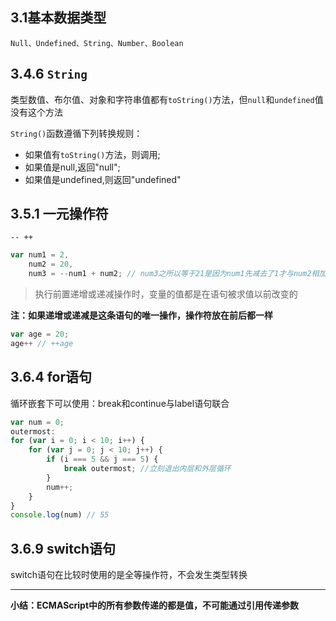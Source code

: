## 3.1基本数据类型
`Null、Undefined、String、Number、Boolean`
## 3.4.6 `String`
类型数值、布尔值、对象和字符串值都有`toString()`方法，但`null`和`undefined`值没有这个方法

`String()`函数遵循下列转换规则：
- 如果值有`toString()`方法，则调用;
- 如果值是null,返回"null";
- 如果值是undefined,则返回"undefined"

## 3.5.1 一元操作符
`-- ++`
```js
var num1 = 2,
    num2 = 20,
    num3 = --num1 + num2; // num3之所以等于21是因为num1先减去了1才与num2相加
```
> 执行前置递增或递减操作时，变量的值都是在语句被求值以前改变的

**注：如果递增或递减是这条语句的唯一操作，操作符放在前后都一样**
```javascript
var age = 20;
age++ // ++age
```

## 3.6.4 for语句
循环嵌套下可以使用：break和continue与label语句联合
```javascript
var num = 0;
outermost:
for (var i = 0; i < 10; i++) {
    for (var j = 0; j < 10; j++) {
        if (i === 5 && j === 5) {
            break outermost; //立刻退出内层和外层循环
        }
        num++;
    }
}
console.log(num) // 55
```
## 3.6.9 switch语句
switch语句在比较时使用的是全等操作符，不会发生类型转换

------------

**小结：ECMAScript中的所有参数传递的都是值，不可能通过引用传递参数**
